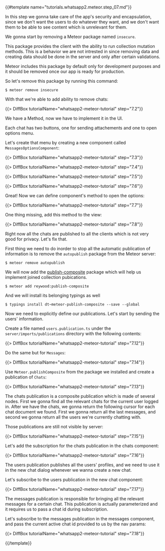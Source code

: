 {{#template name="tutorials.whatsapp2.meteor.step_07.md"}}

In this step we gonna take care of the app's security and encapsulation, since we don't want the users to do whatever they want, and we don't want them to be able to see content which is unrelevant for them.

We gonna start by removing a Meteor package named `insecure`.

This package provides the client with the ability to run collection mutation methods. This is a behavior we are not intrested in since removing data and creating data should be done in the server and only after certain validations.

Meteor includes this package by default only for development purposes and it should be removed once our app is ready for production.

So let's remove this package by running this command:

    $ meteor remove insecure

With that we're able to add ability to remove chats:

{{> DiffBox tutorialName="whatsapp2-meteor-tutorial" step="7.2"}}

We have a Method, now we have to implement it in the UI.

Each chat has two buttons, one for sending attachements and one to open options menu.

Let's create that menu by creating a new component called `MessagesOptionsComponent`:

{{> DiffBox tutorialName="whatsapp2-meteor-tutorial" step="7.3"}}

{{> DiffBox tutorialName="whatsapp2-meteor-tutorial" step="7.4"}}

{{> DiffBox tutorialName="whatsapp2-meteor-tutorial" step="7.5"}}

{{> DiffBox tutorialName="whatsapp2-meteor-tutorial" step="7.6"}}

Great! Now we can define component's method to open the options:

{{> DiffBox tutorialName="whatsapp2-meteor-tutorial" step="7.7"}}

One thing missing, add this method to the view:

{{> DiffBox tutorialName="whatsapp2-meteor-tutorial" step="7.8"}}

Right now all the chats are published to all the clients which is not very good for privacy. Let's fix that.

First thing we need to do inorder to stop all the automatic publication of information is to remove the `autopublish` package from the Meteor server:

    $ meteor remove autopublish

We will now add the [publish-composite](https://atmospherejs.com/reywood/publish-composite) package which will help us implement joined collection pubications.

    $ meteor add reywood:publish-composite

And we will install its belonging typings as well

    $ typings install dt~meteor-publish-composite --save --global

Now we need to explicitly define our publications. Let's start by sending the users' information.

Create a file named `users.publication.ts` under the `server/imports/publications` directory with the following contents:

{{> DiffBox tutorialName="whatsapp2-meteor-tutorial" step="7.12"}}

Do the same but for `Messages`:

{{> DiffBox tutorialName="whatsapp2-meteor-tutorial" step="7.14"}}

Use `Meteor.publishComposite` from the package we installed and create a publication of `Chats`: 

{{> DiffBox tutorialName="whatsapp2-meteor-tutorial" step="7.13"}}

The chats publication is a composite publication which is made of several nodes. First we gonna find all the relevant chats for the current user logged in. After we have the chats, we gonna return the following cursor for each chat document we found. First we gonna return all the last messages, and second we gonna return all the users we're currently chatting with.

Those publications are still not visible by server:

{{> DiffBox tutorialName="whatsapp2-meteor-tutorial" step="7.15"}}


Let's add the subscription for the chats publication in the chats component:

{{> DiffBox tutorialName="whatsapp2-meteor-tutorial" step="7.16"}}

The users publication publishes all the users' profiles, and we need to use it in the new chat dialog whenever we wanna create a new chat.

Let's subscribe to the users publication in the new chat component:

{{> DiffBox tutorialName="whatsapp2-meteor-tutorial" step="7.17"}}

The messages publication is responsible for bringing all the relevant messages for a certain chat. This publication is actually parameterized and it requires us to pass a chat id during subscription.

Let's subscribe to the messages publication in the messages component, and pass the current active chat id provided to us by the nav params:

{{> DiffBox tutorialName="whatsapp2-meteor-tutorial" step="7.18"}}

{{/template}}